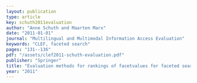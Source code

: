 ```yaml
---
layout: publication
type: article
key: schuth2011evaluation
author: "Anne Schuth and Maarten Marx"
date: "2011-01-01"
journal: "Multilingual and Multimodal Information Access Evaluation"
keywords: "CLEF, faceted search"
pages: "131--136"
pdf: "/assets/clef2011-schuth-evaluation.pdf"
publisher: "Springer"
title: "Evaluation methods for rankings of facetvalues for faceted search"
year: "2011"
---
```

